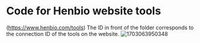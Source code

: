 # Code for Henbio website tools
(https://www.henbio.com/tools)
The ID in front of the folder corresponds to the connection ID of the tools on the website.
![1703063950348](https://github.com/yongkangning/HiOmics/assets/44570301/040cc97a-e98c-46c3-a7ca-aca47fc6ab8c)
